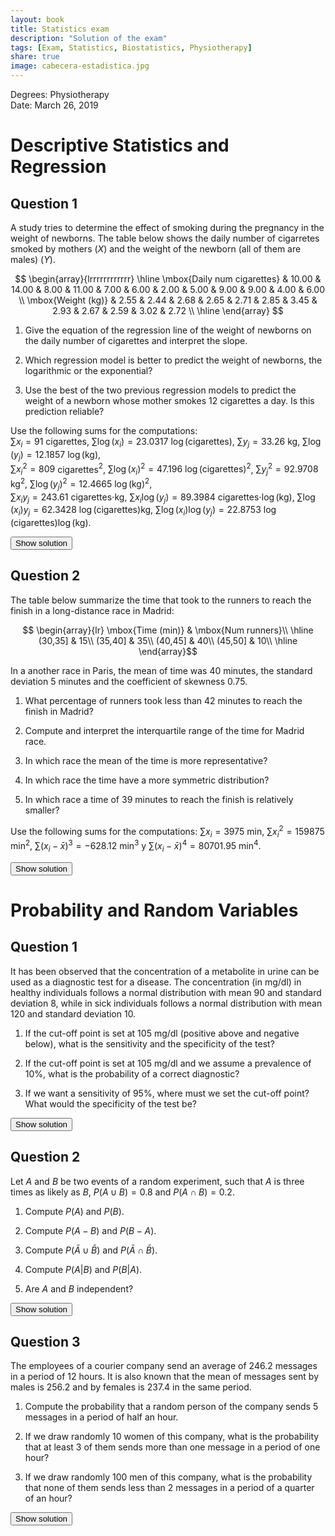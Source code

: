 ```yaml
---
layout: book
title: Statistics exam
description: "Solution of the exam"
tags: [Exam, Statistics, Biostatistics, Physiotherapy]
share: true
image: cabecera-estadistica.jpg
---
```


Degrees: Physiotherapy  
Date: March 26, 2019

# Descriptive Statistics and Regression

## Question 1

A study tries to determine the effect of smoking during the pregnancy in the weight of newborns.
The table below shows the daily number of cigarretes smoked by mothers ($X$) and the weight of the newborn (all of them are males) ($Y$).

$$
\begin{array}{lrrrrrrrrrrrr}
\hline
\mbox{Daily num cigarettes} & 10.00 & 14.00 & 8.00 & 11.00 & 7.00 & 6.00 & 2.00 & 5.00 & 9.00 & 9.00 & 4.00 & 6.00 \\
\mbox{Weight (kg)} & 2.55 & 2.44 & 2.68 & 2.65 & 2.71 & 2.85 & 3.45 & 2.93 & 2.67 & 2.59 & 3.02 & 2.72 \\
\hline
\end{array}
$$

1. Give the equation of the regression line of the weight of newborns on the daily number of cigarettes and interpret the slope.

2. Which regression model is better to predict the weight of newborns, the logarithmic or the exponential?

3. Use the best of the two previous regression models to predict the weight of a newborn whose mother smokes 12 cigarettes a day. Is this prediction reliable?

Use the following sums for the computations:  
$\sum x_i=91$ cigarettes, $\sum \log(x_i)=23.0317$ $\log(\mbox{cigarettes})$, $\sum y_j=33.26$ kg, $\sum \log(y_j)=12.1857$ $\log(\mbox{kg})$,  
$\sum x_i^2=809$ cigarettes$^2$, $\sum \log(x_i)^2=47.196$ $\log(\mbox{cigarettes})^2$, $\sum y_j^2=92.9708$ kg$^2$, $\sum \log(y_j)^2=12.4665$ $\log(\mbox{kg})^2$,  
$\sum x_iy_j=243.61$ cigarettes$\cdot$kg, $\sum x_i\log(y_j)=89.3984$ cigarettes$\cdot\log(\mbox{kg})$, $\sum \log(x_i)y_j=62.3428$ $\log(\mbox{cigarettes})$kg,
$\sum \log(x_i)\log(y_j)=22.8753$ $\log(\mbox{cigarettes})\log(\mbox{kg})$.

<div><button class="solution">Show solution</button></div>
<div id="solution" style="display: none">
1. $\bar x=7.5833$ cigarettes, $s_x^2=9.9097$ cigarettes$^2$.<br/>
$\bar y=2.7717$ kg, $s_y^2=0.0654$ kg$^2$.<br/>
$s_{xy}=-0.7176.$ cigarettes$\cdot$kg<br/>
Regression line: $y=-0.0724x + 3.3208$.<br/>
The slope of the regression line is $b_{yx}=-0.0724$. That means that the weight of the newborn will decrease 0.0724 kg per daily cigarette smoked by the mother.<br/>

2. $\overline{\log(x)}=1.9193$ log(cigarettes), $s_{\log(x)}^2=0.2492$ log(cigarettes)$^2$.<br/>
$\overline{\log(y)}=1.0155$ log(kg), $s_{\log(y)}^2=0.0077$ log(kg)$^2$.<br/>
$s_{x\log(y)}=-0.2508$ cigarettes$\cdot$log(kg), $s_{\log(x)y}=-0.1245$ log(cigarettes)$\cdot$kg<br/>
Logarithmic coef. determination: $r^2=0.9499$<br/>
Exponential coef. determination: $r^2=0.8268$<br/>
Therefore, the logarithmic models fits better the data and is better to predict the weight.<br/>

3. Logarithmic regression model: $y=3.7301+-0.4994\log(x)$.<br/>
Prediction: $y(12)=2.4892$ kg. The coefficient of determination is high but the sample size small, so the prediction is not enterely reliable.
</div>

## Question 2
The table below summarize the time that took to the runners to reach the finish in a long-distance race in Madrid:

$$
\begin{array}{lr}
\mbox{Time (min)} & \mbox{Num runners}\\
\hline
(30,35] & 15\\
(35,40] & 35\\
(40,45] & 40\\
(45,50] & 10\\
\hline
\end{array}$$

In a another race in Paris, the mean of time was 40 minutes, the standard deviation 5 minutes and the coefficient of skewness $0.75$.

1. What percentage of runners took less than 42 minutes to reach the finish in Madrid?

2. Compute and interpret the interquartile range of the time for Madrid race.

3. In which race the mean of the time is more representative?

4. In which race the time have a more symmetric distribution?

5. In which race a time of 39 minutes to reach the finish is relatively smaller?

Use the following sums for the computations: $\sum x_i=3975$ min, $\sum x_i^2=159875$ min$^2$, $\sum (x_i-\bar x)^3=-628.12$ min$^3$ y
$\sum (x_i-\bar x)^4=80701.95$ min$^4$.

<div><button class="solution">Show solution</button></div>
<div id="solution" style="display: none">

1. $F(42)=0.66$, thus approximately $66\%$ of runners finished before 42 minutes.<br/>

2. $Q_1=36.4286$ min, $Q_3=43.125$ min and $IQR=6.6964$ min. The central 50% of times fall in a range of $6.6964$ minutes.<br/>

3. Madrid statistics: $\bar x=39.75$ min, $s^2=18.6875$ min$^2$, $s=4.3229$ min and $cv=0.1088$.<br/>
Paris statistics: $cv=0.125$. Thus, the mean of time in Madrid is a little bit more representative since the coef. of variation is smaller.<br/>

4. $g_1=-0.0778$, that is closer to 0 than the distribution of times in Paris, thus the distribution of times in Madrid is more symmetric.<br/>

5. The standard score of the Madrid sample is $z(39)=-0.1735$ and the standard score of the Paris one $z(39)=-0.2$, thus a time of 39 min is relatively smaller in the sample of Paris.
  
</div>

# Probability and Random Variables

## Question 1
It has been observed that the concentration of a metabolite in urine can be used as a diagnostic test for a disease.
The concentration (in mg/dl) in healthy individuals follows a normal distribution with mean 90 and standard deviation 8, while in sick individuals follows a normal distribution with mean 120 and standard deviation 10.

1. If the cut-off point is set at 105 mg/dl (positive above and negative below), what is the sensitivity and the specificity of the test?

2. If the cut-off point is set at 105 mg/dl and we assume a prevalence of 10%, what is the probability of a correct diagnostic?

3. If we want a sensitivity of 95%, where must we set the cut-off point? What would the specificity of the test be?

<div><button class="solution">Show solution</button></div>
<div id="solution" style="display: none">
Let $X$ and $Y$ be the distributions of the concentration of metabolite in healthy and sick individuals respectively.<br/>

1. Sensitivity: $P(+|D) = P(Y>105) = 0.9332$.<br/>
Specificity: $P(-|\overline D) = P(X<105) = 0.9696$.<br/>

2. $P(\mbox{correct diagnostic}) = P(D\cap +) + P(\overline D \cap -) = 0.966$.<br/>

3. Cut-off point $103.5515$ mg/dl.<br/>
Specificity: $P(-|\overline D) = P(X<103.5515) = 0.9549$.

</div>

## Question 2
Let $A$ and $B$ be two events of a random experiment, such that $A$ is three times as likely as $B$, $P(A\cup B)=0.8$ and $P(A\cap B)=0.2$.

1. Compute $P(A)$ and $P(B)$.

2. Compute $P(A-B)$ and $P(B-A)$.

3. Compute $P(\bar A \cup \bar B)$ and $P(\bar A \cap \bar B)$.

4. Compute $P(A|B)$ and $P(B|A)$.

5. Are $A$ and $B$ independent?

<div><button class="solution">Show solution</button></div>
<div id="solution" style="display: none">

1. $P(A) = 0.75$ and $P(B) = 0.25$.<br/>

2. $P(A-B) = 0.55$ and $P(B-A) = 0.05$.<br/>

3. $P(\bar A \cup \bar B) = 0.8$ and $P(\bar A \cap \bar B) = 0.2$.<br/>

4. $P(A|B) = 0.8$ and $P(B|A) = 0.2667$.<br/>

5. No, they are dependent since $P(A|B)\neq P(A)$.

</div>

## Question 3
The employees of a courier company send an average of $246.2$ messages in a period of 12 hours. It is also known that the mean of messages sent by males is $256.2$ and by females is $237.4$ in the same period.

1. Compute the probability that a random person of the company sends 5 messages in a period of half an hour.

2. If we draw randomly 10 women of this company, what is the probability that at least 3 of them sends more than one message in a period of one hour?

3. If we draw randomly 100 men of this company, what is the probability that none of them sends less than 2 messages in a period of a quarter of an hour?

<div><button class="solution">Show solution</button></div>
<div id="solution" style="display: none">

1. Let $X$ be the number of messages sent in 1 hour. Then $X\sim P(10.2583)$ and $P(X=5)=0.0332$.<br/>

2. Let $Y$ be the number of women in a sample of 10 that sent more than 1 message in 1 hour. Then $Y\sim B(10, 1)$ and $P(Y\geq 3)=1$.<br/>

3. Let $Z$ be the number of men in a sample of 100 that sent less than 2 messages in a quarter of hour. Then $Z\sim B(100, 0.0305)$ and $P(Z=0)=0.0166$.

</div>